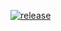 <p align="bottom">
<a href="" target="_blank">
<img alt="release" src="https://cdn.discordapp.com/attachments/1084019941696618537/1085382187290996806/images_1.png" />
</a>
